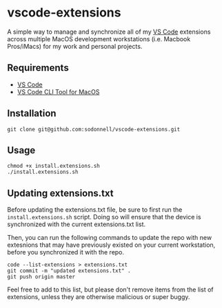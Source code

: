 # vscode-extensions

A simple way to manage and synchronize all of my [VS Code](https://code.visualstudio.com/download) extensions across multiple MacOS development workstations (i.e. Macbook Pros/iMacs) for my work and personal projects.

## Requirements

* [VS Code](https://code.visualstudio.com/download)
* [VS Code CLI Tool for MacOS](https://code.visualstudio.com/docs/setup/mac)

## Installation

```
git clone git@github.com:sodonnell/vscode-extensions.git
```

## Usage


```
chmod +x install.extensions.sh
./install.extensions.sh
```

## Updating extensions.txt

Before updating the extensions.txt file, be sure to first run the ``install.extensions.sh`` script. Doing so will ensure that the device is synchronized with the current extensions.txt list.

Then, you can run the following commands to update the repo with new extesnions that may have previously existed on your current workstation, before you synchronized it with the repo.

```
code --list-extensions > extensions.txt
git commit -m "updated extensions.txt" .
git push origin master
```

Feel free to add to this list, but please don't remove items from the list of extensions, unless they are otherwise malicious or super buggy.